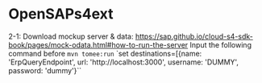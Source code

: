 # OpenSAPs4ext

2-1:
Download mockup server & data: https://sap.github.io/cloud-s4-sdk-book/pages/mock-odata.html#how-to-run-the-server
Input the following command before `mvn tomee:run`
`set destinations=[{name: 'ErpQueryEndpoint', url: 'http://localhost:3000', username: 'DUMMY', password: 'dummy'}``

